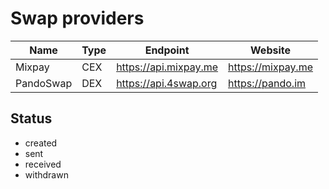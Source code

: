 # Swap providers

|Name|Type|Endpoint|Website|
|--|--|--|--|
|Mixpay|CEX|https://api.mixpay.me|https://mixpay.me|
|PandoSwap|DEX|https://api.4swap.org|https://pando.im|

## Status

- created
- sent
- received
- withdrawn
